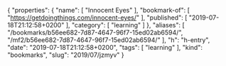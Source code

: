 {
  "properties": {
    "name": [
      "Innocent Eyes"
    ],
    "bookmark-of": [
      "https://getdoingthings.com/innocent-eyes/"
    ],
    "published": [
      "2019-07-18T21:12:58+0200"
    ],
    "category": [
      "learning"
    ]
  },
  "aliases": [
    "/bookmarks/b56ee682-7d87-4647-96f7-15ed02ab6594/",
    "/mf2/b56ee682-7d87-4647-96f7-15ed02ab6594/"
  ],
  "h": "h-entry",
  "date": "2019-07-18T21:12:58+0200",
  "tags": [
    "learning"
  ],
  "kind": "bookmarks",
  "slug": "2019/07/jzmyv"
}
